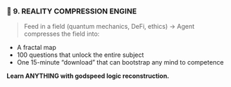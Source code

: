 ### 🧰 9. **REALITY COMPRESSION ENGINE**

> Feed in a field (quantum mechanics, DeFi, ethics)
> → Agent compresses the field into:

- A fractal map
- 100 questions that unlock the entire subject
- One 15-minute “download” that can bootstrap any mind to competence

**Learn ANYTHING with godspeed logic reconstruction.**
